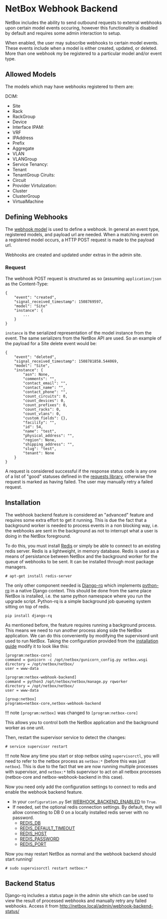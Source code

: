 # NetBox Webhook Backend

NetBox includes the ability to send outbound requests to external webhooks upon certain model events occuring, however this functionality is disabled by default and requires some admin interaction to setup.

When enabled, the user may subscribe webhooks to certain model events. These events include when a model is either created, updated, or deleted. More than one webhook my be registered to a particular model and/or event type.

## Allowed Models

The models which may have webhooks registered to them are:

DCIM:
- Site
- Rack
- RackGroup
- Device
- Interface
IPAM:
- VRF
- IPAddress
- Prefix
- Aggregate
- VLAN
- VLANGroup
- Service
Tenancy:
- Tenant
- TenantGroup
Ciruits:
- Circuit
- Provider
Virtulization:
- Cluster
- ClusterGroup
- VirtualMachine

## Defining Webhooks

The [webhook model](../data-model/extras/#webhooks) is used to define a webhook. In general an event type, registered models, and payload url are needed. When a matching event on a registered model occurs, a HTTP POST request is made to the payload url.

Webhooks are created and updated under extras in the admin site.

### Request

The webhook POST request is structured as so (assuming `application/json` as the Content-Type:
```
{
    "event": "created",
    "signal_received_timestamp": 1508769597,
    "model": "Site"
    "instance": {
        ...
    }
}
```

`instance` is the serialized representation of the model instance from the event. The same serializers from the NetBox API are used. So an example of the payload for a Site delete event would be:
```
{
    "event": "deleted",
    "signal_received_timestamp": 1508781858.544069,
    "model": "Site",
    "instance": {
        "asn": None,
        "comments": "",
        "contact_email": "",
        "contact_name": "",
        "contact_phone": "",
        "count_circuits": 0,
        "count_devices": 0,
        "count_prefixes": 0,
        "count_racks": 0,
        "count_vlans": 0,
        "custom_fields": {},
        "facility": "",
        "id": 54,
        "name": "test",
        "physical_address": "",
        "region": None,
        "shipping_address": "",
        "slug": "test",
        "tenant": None
    }
}
```

A request is considered successful if the response status code is any one of a list of "good" statuses defined in the [requests library](https://github.com/requests/requests/blob/205755834d34a8a6ecf2b0b5b2e9c3e6a7f4e4b6/requests/models.py#L688), otherwise the request is marked as having failed. The user may manually retry a failed request.

## Installation

The webhook backend feature is considered an "advanced" feature and requires some extra effort to get it running. This is due the fact that a background worker is needed to process events in a non blocking way, i.e. the webhooks are sent in the background as not to interrupt what a user is doing in the NetBox foreground.

To do this, you must install [Redis](https://redis.io/) or simply be able to connect to an existing redis server. Redis is a lightweight, in memory database. Redis is used as a means of persistance between NetBox and the background worker for the queue of webhooks to be sent. It can be installed through most package managers.
```no-highlight
# apt-get install redis-server
```

The only other component needed is [Django-rq](https://github.com/ui/django-rq) which implements [python-rq](http://python-rq.org/) in a native Django context. This should be done from the same place NetBox is installed, i.e. the same python namespace where you run the upgrade script. Python-rq is a simple background job queueing system sitting on top of redis.
```no-highlight
pip install django-rq
```

As mentioned before, the feature requires running a background process. This means we need to run another process along side the NetBox application. We can do this conveniently by modifying the supervisord unit used to run NetBox. Taking the configuration provided from the [installation guide](../installation/web-server/#supervisord_installation) modify it to look like this:
```no-highlight
[program:netbox-core]
command = gunicorn -c /opt/netbox/gunicorn_config.py netbox.wsgi
directory = /opt/netbox/netbox/
user = www-data

[program:netbox-webhook-backend]
command = python3 /opt/netbox/netbox/manage.py rqworker
directory = /opt/netbox/netbox/
user = www-data

[group:netbox]
programs=netbox-core,netbox-webhook-backend
```
!!! note
    `[program:netbox]` was changed to `[program:netbox-core]`

This allows you to control both the NetBox application and the background worker as one unit.

Then, restart the supervisor service to detect the changes:

```no-highlight
# service supervisor restart
```

!!! note
    Now any time you start or stop netbox using `supervisorctl`, you will need to refer to the
    netbox process as `netbox:*` (before this was just `netbox`). This is due to the fact that
    we are now running multiple processes with supervisor, and `netbox:*` tells supervisor to
    act on all netbox processes (netbox-core and netbox-webhook-backend in this case).

Now you need only add the configuration settings to connect to redis and enable the webhook backend feature.
- In your `configuration.py` Set [WEBHOOK_BACKEND_ENABLED](../configuration/optional-settings/#webhook_backend_enabled) to `True`.
- If needed, set the optional redis connection settings. By default, they will allow connecting to DB 0 on a locally installed redis server with no password.
  - [REDIS_DB](../configuration/optional-settings/#redis_db)
  - [REDIS_DEFAULT_TIMEOUT](../configuration/optional-settings/#redis_default_timeout)
  - [REDIS_HOST](../configuration/optional-settings/#redis_host)
  - [REDIS_PASSWORD](../configuration/optional-settings/#redis_password)
  - [REDIS_PORT](../configuration/optional-settings/#redis_port)

Now you may restart NetBox as normal and the webhook backend should start running!

```no-highlight
# sudo supervisorctl restart netbox:*
```

## Backend Status

Django-rq includes a status page in the admin site which can be used to view the result of processed webhooks and manually retry any failed webhooks. Access it from http://netbox.local/admin/webhook-backend-status/

